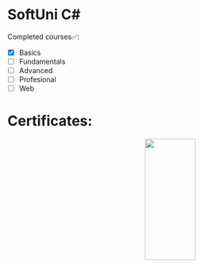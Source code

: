 # SoftUni C#

Completed courses✅:
- [x] Basics
- [ ] Fundamentals
- [ ] Advanced
- [ ] Profesional
- [ ] Web

# Certificates:

<img align = "right" width = "45%" height = "25%" src="https://user-images.githubusercontent.com/106432651/185767197-ca90ed9f-50c2-4a5d-a3c7-8ba2918501a3.jpg"/>

